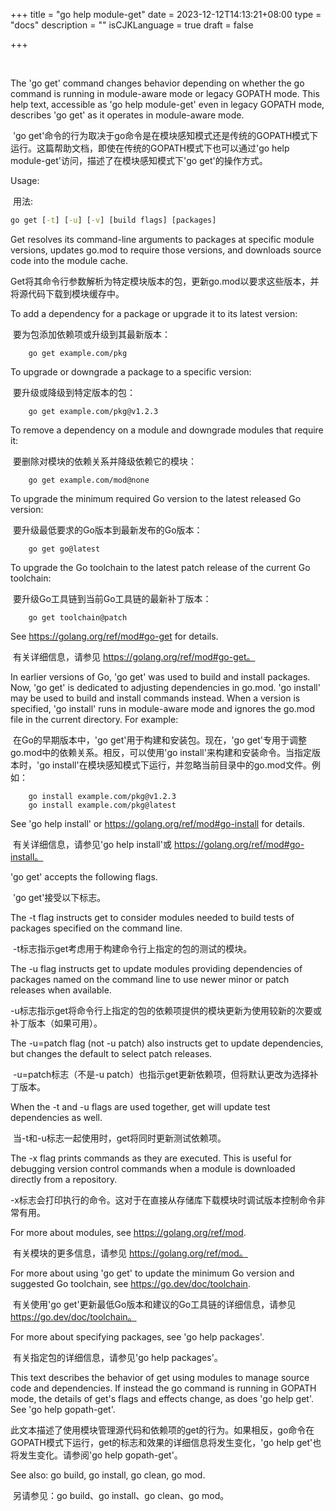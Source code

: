 +++
title = "go help module-get"
date = 2023-12-12T14:13:21+08:00
type = "docs"
description = ""
isCJKLanguage = true
draft = false

+++

​	

The 'go get' command changes behavior depending on whether the go command is running in module-aware mode or legacy GOPATH mode. This help text, accessible as 'go help module-get' even in legacy GOPATH mode, describes 'go get' as it operates in module-aware mode.

​	'go get'命令的行为取决于go命令是在模块感知模式还是传统的GOPATH模式下运行。这篇帮助文档，即使在传统的GOPATH模式下也可以通过'go help module-get'访问，描述了在模块感知模式下'go get'的操作方式。

Usage:

​	用法:

```cmd
go get [-t] [-u] [-v] [build flags] [packages]
```

Get resolves its command-line arguments to packages at specific module versions, updates go.mod to require those versions, and downloads source code into the module cache.

​	Get将其命令行参数解析为特定模块版本的包，更新go.mod以要求这些版本，并将源代码下载到模块缓存中。

To add a dependency for a package or upgrade it to its latest version:

​	要为包添加依赖项或升级到其最新版本：

        go get example.com/pkg

To upgrade or downgrade a package to a specific version:

​	要升级或降级到特定版本的包：

        go get example.com/pkg@v1.2.3

To remove a dependency on a module and downgrade modules that require it:

​	要删除对模块的依赖关系并降级依赖它的模块：

        go get example.com/mod@none

To upgrade the minimum required Go version to the latest released Go version:

​	要升级最低要求的Go版本到最新发布的Go版本：

        go get go@latest

To upgrade the Go toolchain to the latest patch release of the current Go toolchain:

​	要升级Go工具链到当前Go工具链的最新补丁版本：

        go get toolchain@patch

See https://golang.org/ref/mod#go-get for details.

​	有关详细信息，请参见 https://golang.org/ref/mod#go-get。

In earlier versions of Go, 'go get' was used to build and install packages. Now, 'go get' is dedicated to adjusting dependencies in go.mod. 'go install' may be used to build and install commands instead. When a version is specified, 'go install' runs in module-aware mode and ignores the go.mod file in the current directory. For example:

​	在Go的早期版本中，'go get'用于构建和安装包。现在，'go get'专用于调整go.mod中的依赖关系。相反，可以使用'go install'来构建和安装命令。当指定版本时，'go install'在模块感知模式下运行，并忽略当前目录中的go.mod文件。例如：

        go install example.com/pkg@v1.2.3
        go install example.com/pkg@latest

See 'go help install' or https://golang.org/ref/mod#go-install for details.

​	有关详细信息，请参见'go help install'或 https://golang.org/ref/mod#go-install。

'go get' accepts the following flags.

​	'go get'接受以下标志。

The -t flag instructs get to consider modules needed to build tests of packages specified on the command line.

​	-t标志指示get考虑用于构建命令行上指定的包的测试的模块。

The -u flag instructs get to update modules providing dependencies of packages named on the command line to use newer minor or patch releases when available.

​	-u标志指示get将命令行上指定的包的依赖项提供的模块更新为使用较新的次要或补丁版本（如果可用）。

The -u=patch flag (not -u patch) also instructs get to update dependencies, but changes the default to select patch releases.

​	-u=patch标志（不是-u patch）也指示get更新依赖项，但将默认更改为选择补丁版本。

When the -t and -u flags are used together, get will update test dependencies as well.

​	当-t和-u标志一起使用时，get将同时更新测试依赖项。

The -x flag prints commands as they are executed. This is useful for debugging version control commands when a module is downloaded directly from a repository.

​	-x标志会打印执行的命令。这对于在直接从存储库下载模块时调试版本控制命令非常有用。

For more about modules, see https://golang.org/ref/mod.

​	有关模块的更多信息，请参见 https://golang.org/ref/mod。

For more about using 'go get' to update the minimum Go version and suggested Go toolchain, see https://go.dev/doc/toolchain.

​	有关使用'go get'更新最低Go版本和建议的Go工具链的详细信息，请参见 https://go.dev/doc/toolchain。

For more about specifying packages, see 'go help packages'.

​	有关指定包的详细信息，请参见'go help packages'。

This text describes the behavior of get using modules to manage source code and dependencies. If instead the go command is running in GOPATH mode, the details of get's flags and effects change, as does 'go help get'. See 'go help gopath-get'.

​	此文本描述了使用模块管理源代码和依赖项的get的行为。如果相反，go命令在GOPATH模式下运行，get的标志和效果的详细信息将发生变化，'go help get'也将发生变化。请参阅'go help gopath-get'。

See also: go build, go install, go clean, go mod.



​	另请参见：go build、go install、go clean、go mod。
